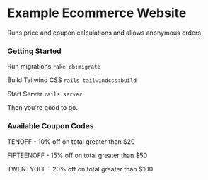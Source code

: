 # Example Ecommerce Website

Runs price and coupon calculations and allows anonymous orders

### Getting Started

Run migrations
```rake db:migrate```


Build Tailwind CSS
```rails tailwindcss:build```


Start Server
```rails server```

Then you're good to go.

### Available Coupon Codes
TENOFF - 10% off on total greater than $20

FIFTEENOFF - 15% off on total greater than $50

TWENTYOFF - 20% off on total greater than $100
